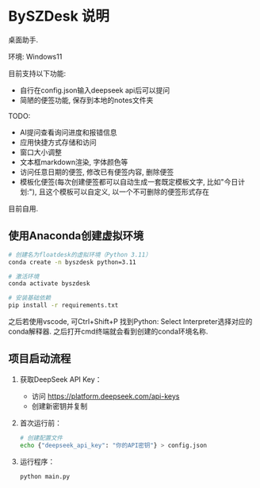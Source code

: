 # BySZDesk 说明

桌面助手.

环境: Windows11

目前支持以下功能:

- 自行在config.json输入deepseek api后可以提问
- 简陋的便签功能, 保存到本地的notes文件夹

TODO:

- AI提问查看询问进度和报错信息
- 应用快捷方式存储和访问
- 窗口大小调整
- 文本框markdown渲染, 字体颜色等
- 访问任意日期的便签, 修改已有便签内容, 删除便签
- 模板化便签(每次创建便签都可以自动生成一套既定模板文字, 比如"今日计划:"), 且这个模板可以自定义, 以一个不可删除的便签形式存在

目前自用.

## **使用Anaconda创建虚拟环境**

```bash
# 创建名为floatdesk的虚拟环境（Python 3.11）
conda create -n byszdesk python=3.11

# 激活环境
conda activate byszdesk

# 安装基础依赖
pip install -r requirements.txt
```

之后若使用vscode, 可Ctrl+Shift+P 找到Python: Select Interpreter选择对应的conda解释器.
之后打开cmd终端就会看到创建的conda环境名称.

## **项目启动流程**

1. 获取DeepSeek API Key：

   - 访问 https://platform.deepseek.com/api-keys
   - 创建新密钥并复制

2. 首次运行前：

   ```bash
   # 创建配置文件
   echo {"deepseek_api_key": "你的API密钥"} > config.json
   ```

3. 运行程序：

   ```bash
   python main.py
   ```
